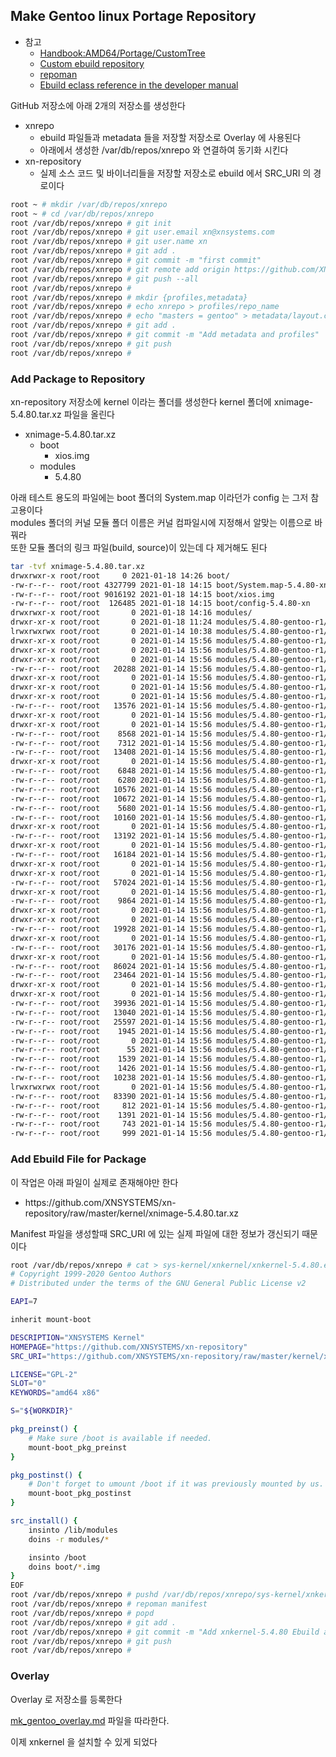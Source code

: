 
## Make Gentoo linux Portage Repository

* 참고
  * [Handbook:AMD64/Portage/CustomTree](https://wiki.gentoo.org/wiki/Handbook:AMD64/Portage/CustomTree)
  * [Custom ebuild repository](https://wiki.gentoo.org/wiki/Custom_ebuild_repository)
  * [repoman](https://wiki.gentoo.org/wiki/Repoman)
  * [Ebuild eclass reference in the developer manual](https://devmanual.gentoo.org/eclass-reference/ebuild/index.html)

GitHub 저장소에 아래 2개의 저장소를 생성한다

 * xnrepo
   * ebuild 파일들과 metadata 들을 저장할 저장소로 Overlay 에 사용된다
   * 아래에서 생성한 /var/db/repos/xnrepo 와 연결하여 동기화 시킨다
 * xn-repository
   * 실제 소스 코드 및 바이너리들을 저장할 저장소로 ebuild 에서 SRC_URI 의 경로이다

```sh
root ~ # mkdir /var/db/repos/xnrepo
root ~ # cd /var/db/repos/xnrepo
root /var/db/repos/xnrepo # git init
root /var/db/repos/xnrepo # git user.email xn@xnsystems.com
root /var/db/repos/xnrepo # git user.name xn
root /var/db/repos/xnrepo # git add .
root /var/db/repos/xnrepo # git commit -m "first commit"
root /var/db/repos/xnrepo # git remote add origin https://github.com/XNSYSTEMS/xnrepo.git
root /var/db/repos/xnrepo # git push --all
root /var/db/repos/xnrepo # 
root /var/db/repos/xnrepo # mkdir {profiles,metadata}
root /var/db/repos/xnrepo # echo xnrepo > profiles/repo_name
root /var/db/repos/xnrepo # echo "masters = gentoo" > metadata/layout.conf
root /var/db/repos/xnrepo # git add .
root /var/db/repos/xnrepo # git commit -m "Add metadata and profiles"
root /var/db/repos/xnrepo # git push
root /var/db/repos/xnrepo # 
```

### Add Package to Repository

xn-repository 저장소에 kernel 이라는 폴더를 생성한다
kernel 폴더에 xnimage-5.4.80.tar.xz 파일을 올린다

 * xnimage-5.4.80.tar.xz
   * boot
     * xios.img
   * modules
     * 5.4.80

아래 테스트 용도의 파일에는 boot 폴더의 System.map 이라던가 config 는 그저 참고용이다   
modules 폴더의 커널 모듈 폴더 이름은 커널 컴파일시에 지정해서 알맞는 이름으로 바꿔라   
또한 모듈 폴더의 링크 파일(build, source)이 있는데 다 제거해도 된다


```sh
tar -tvf xnimage-5.4.80.tar.xz
drwxrwxr-x root/root     0 2021-01-18 14:26 boot/
-rw-r--r-- root/root 4327799 2021-01-18 14:15 boot/System.map-5.4.80-xn
-rw-r--r-- root/root 9016192 2021-01-18 14:15 boot/xios.img
-rw-r--r-- root/root  126485 2021-01-18 14:15 boot/config-5.4.80-xn
drwxrwxr-x root/root       0 2021-01-18 14:16 modules/
drwxr-xr-x root/root       0 2021-01-18 11:24 modules/5.4.80-gentoo-r1/
lrwxrwxrwx root/root       0 2021-01-14 10:38 modules/5.4.80-gentoo-r1/build -> /usr/src/linux-5.4.80-gentoo-r1
drwxr-xr-x root/root       0 2021-01-14 15:56 modules/5.4.80-gentoo-r1/kernel/
drwxr-xr-x root/root       0 2021-01-14 15:56 modules/5.4.80-gentoo-r1/kernel/fs/
drwxr-xr-x root/root       0 2021-01-14 15:56 modules/5.4.80-gentoo-r1/kernel/fs/efivarfs/
-rw-r--r-- root/root   20288 2021-01-14 15:56 modules/5.4.80-gentoo-r1/kernel/fs/efivarfs/efivarfs.ko
drwxr-xr-x root/root       0 2021-01-14 15:56 modules/5.4.80-gentoo-r1/kernel/net/
drwxr-xr-x root/root       0 2021-01-14 15:56 modules/5.4.80-gentoo-r1/kernel/net/ipv6/
drwxr-xr-x root/root       0 2021-01-14 15:56 modules/5.4.80-gentoo-r1/kernel/net/ipv6/netfilter/
-rw-r--r-- root/root   13576 2021-01-14 15:56 modules/5.4.80-gentoo-r1/kernel/net/ipv6/netfilter/nf_log_ipv6.ko
drwxr-xr-x root/root       0 2021-01-14 15:56 modules/5.4.80-gentoo-r1/kernel/net/ipv4/
drwxr-xr-x root/root       0 2021-01-14 15:56 modules/5.4.80-gentoo-r1/kernel/net/ipv4/netfilter/
-rw-r--r-- root/root    8568 2021-01-14 15:56 modules/5.4.80-gentoo-r1/kernel/net/ipv4/netfilter/nf_log_arp.ko
-rw-r--r-- root/root    7312 2021-01-14 15:56 modules/5.4.80-gentoo-r1/kernel/net/ipv4/netfilter/iptable_nat.ko
-rw-r--r-- root/root   13408 2021-01-14 15:56 modules/5.4.80-gentoo-r1/kernel/net/ipv4/netfilter/nf_log_ipv4.ko
drwxr-xr-x root/root       0 2021-01-14 15:56 modules/5.4.80-gentoo-r1/kernel/net/netfilter/
-rw-r--r-- root/root    6848 2021-01-14 15:56 modules/5.4.80-gentoo-r1/kernel/net/netfilter/xt_MASQUERADE.ko
-rw-r--r-- root/root    6280 2021-01-14 15:56 modules/5.4.80-gentoo-r1/kernel/net/netfilter/xt_LOG.ko
-rw-r--r-- root/root   10576 2021-01-14 15:56 modules/5.4.80-gentoo-r1/kernel/net/netfilter/xt_nat.ko
-rw-r--r-- root/root   10672 2021-01-14 15:56 modules/5.4.80-gentoo-r1/kernel/net/netfilter/nf_log_common.ko
-rw-r--r-- root/root    5680 2021-01-14 15:56 modules/5.4.80-gentoo-r1/kernel/net/netfilter/xt_mark.ko
-rw-r--r-- root/root   10160 2021-01-14 15:56 modules/5.4.80-gentoo-r1/kernel/net/netfilter/xt_addrtype.ko
drwxr-xr-x root/root       0 2021-01-14 15:56 modules/5.4.80-gentoo-r1/kernel/net/core/
-rw-r--r-- root/root   13192 2021-01-14 15:56 modules/5.4.80-gentoo-r1/kernel/net/core/failover.ko
drwxr-xr-x root/root       0 2021-01-14 15:56 modules/5.4.80-gentoo-r1/kernel/crypto/
-rw-r--r-- root/root   16184 2021-01-14 15:56 modules/5.4.80-gentoo-r1/kernel/crypto/crypto_engine.ko
drwxr-xr-x root/root       0 2021-01-14 15:56 modules/5.4.80-gentoo-r1/kernel/drivers/
drwxr-xr-x root/root       0 2021-01-14 15:56 modules/5.4.80-gentoo-r1/kernel/drivers/char/
-rw-r--r-- root/root   57024 2021-01-14 15:56 modules/5.4.80-gentoo-r1/kernel/drivers/char/virtio_console.ko
drwxr-xr-x root/root       0 2021-01-14 15:56 modules/5.4.80-gentoo-r1/kernel/drivers/char/hw_random/
-rw-r--r-- root/root    9864 2021-01-14 15:56 modules/5.4.80-gentoo-r1/kernel/drivers/char/hw_random/virtio-rng.ko
drwxr-xr-x root/root       0 2021-01-14 15:56 modules/5.4.80-gentoo-r1/kernel/drivers/thermal/
drwxr-xr-x root/root       0 2021-01-14 15:56 modules/5.4.80-gentoo-r1/kernel/drivers/thermal/intel/
-rw-r--r-- root/root   19928 2021-01-14 15:56 modules/5.4.80-gentoo-r1/kernel/drivers/thermal/intel/x86_pkg_temp_thermal.ko
drwxr-xr-x root/root       0 2021-01-14 15:56 modules/5.4.80-gentoo-r1/kernel/drivers/scsi/
-rw-r--r-- root/root   30176 2021-01-14 15:56 modules/5.4.80-gentoo-r1/kernel/drivers/scsi/virtio_scsi.ko
drwxr-xr-x root/root       0 2021-01-14 15:56 modules/5.4.80-gentoo-r1/kernel/drivers/net/
-rw-r--r-- root/root   86024 2021-01-14 15:56 modules/5.4.80-gentoo-r1/kernel/drivers/net/virtio_net.ko
-rw-r--r-- root/root   23464 2021-01-14 15:56 modules/5.4.80-gentoo-r1/kernel/drivers/net/net_failover.ko
drwxr-xr-x root/root       0 2021-01-14 15:56 modules/5.4.80-gentoo-r1/kernel/drivers/crypto/
drwxr-xr-x root/root       0 2021-01-14 15:56 modules/5.4.80-gentoo-r1/kernel/drivers/crypto/virtio/
-rw-r--r-- root/root   39936 2021-01-14 15:56 modules/5.4.80-gentoo-r1/kernel/drivers/crypto/virtio/virtio_crypto.ko
-rw-r--r-- root/root   13040 2021-01-14 15:56 modules/5.4.80-gentoo-r1/modules.builtin.bin
-rw-r--r-- root/root   25597 2021-01-14 15:56 modules/5.4.80-gentoo-r1/modules.builtin.alias.bin
-rw-r--r-- root/root    1945 2021-01-14 15:56 modules/5.4.80-gentoo-r1/modules.dep.bin
-rw-r--r-- root/root       0 2021-01-14 15:56 modules/5.4.80-gentoo-r1/modules.devname
-rw-r--r-- root/root      55 2021-01-14 15:56 modules/5.4.80-gentoo-r1/modules.softdep
-rw-r--r-- root/root    1539 2021-01-14 15:56 modules/5.4.80-gentoo-r1/modules.symbols.bin
-rw-r--r-- root/root    1426 2021-01-14 15:56 modules/5.4.80-gentoo-r1/modules.alias.bin
-rw-r--r-- root/root   10238 2021-01-14 15:56 modules/5.4.80-gentoo-r1/modules.builtin
lrwxrwxrwx root/root       0 2021-01-14 15:56 modules/5.4.80-gentoo-r1/source -> /usr/src/linux-5.4.80-gentoo-r1
-rw-r--r-- root/root   83390 2021-01-14 15:56 modules/5.4.80-gentoo-r1/modules.builtin.modinfo
-rw-r--r-- root/root     812 2021-01-14 15:56 modules/5.4.80-gentoo-r1/modules.alias
-rw-r--r-- root/root    1391 2021-01-14 15:56 modules/5.4.80-gentoo-r1/modules.symbols
-rw-r--r-- root/root     743 2021-01-14 15:56 modules/5.4.80-gentoo-r1/modules.order
-rw-r--r-- root/root     999 2021-01-14 15:56 modules/5.4.80-gentoo-r1/modules.dep
```
### Add Ebuild File for Package

이 작업은 아래 파일이 실제로 존재해야만 한다
 * https://<span></span>github.com/XNSYSTEMS/xn-repository/raw/master/kernel/xnimage-5.4.80.tar.xz

Manifest 파일을 생성할때 SRC_URI 에 있는 실제 파일에 대한 정보가 갱신되기 때문이다

```sh
root /var/db/repos/xnrepo # cat > sys-kernel/xnkernel/xnkernel-5.4.80.ebuild << EOF
# Copyright 1999-2020 Gentoo Authors
# Distributed under the terms of the GNU General Public License v2

EAPI=7

inherit mount-boot

DESCRIPTION="XNSYSTEMS Kernel"
HOMEPAGE="https://github.com/XNSYSTEMS/xn-repository"
SRC_URI="https://github.com/XNSYSTEMS/xn-repository/raw/master/kernel/xnimage-${PV}.tar.xz"

LICENSE="GPL-2"
SLOT="0"
KEYWORDS="amd64 x86"

S="${WORKDIR}"

pkg_preinst() {
	# Make sure /boot is available if needed.
	mount-boot_pkg_preinst
}

pkg_postinst() {
	# Don't forget to umount /boot if it was previously mounted by us.
	mount-boot_pkg_postinst
}

src_install() {
	insinto /lib/modules
	doins -r modules/*

	insinto /boot
	doins boot/*.img
}
EOF
root /var/db/repos/xnrepo # pushd /var/db/repos/xnrepo/sys-kernel/xnkernel
root /var/db/repos/xnrepo # repoman manifest
root /var/db/repos/xnrepo # popd
root /var/db/repos/xnrepo # git add .
root /var/db/repos/xnrepo # git commit -m "Add xnkernel-5.4.80 Ebuild and Manifest"
root /var/db/repos/xnrepo # git push
root /var/db/repos/xnrepo # 
```

### Overlay

Overlay 로 저장소를 등록한다

[mk_gentoo_overlay.md](https://github.com/wh0Hoo/xn-repository/blob/master/gentoo/mk_gentoo_overlay.md) 파일을 따라한다.

이제 xnkernel 을 설치할 수 있게 되었다
